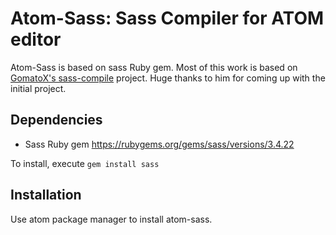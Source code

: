 # Atom-Sass: Sass Compiler for ATOM editor

Atom-Sass is based on sass Ruby gem. Most of this work is based on [GomatoX's sass-compile](https://github.com/GomatoX/sass-compiler) project. Huge thanks to him for coming up with the initial project.


## Dependencies
* Sass Ruby gem https://rubygems.org/gems/sass/versions/3.4.22

To install, execute `gem install sass`

## Installation

Use atom package manager to install atom-sass.
